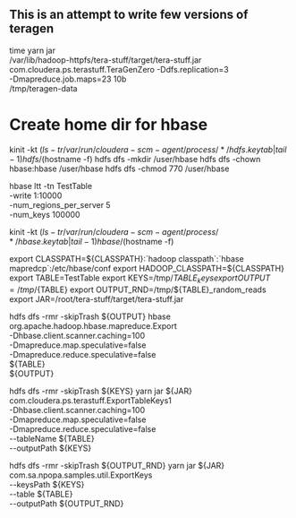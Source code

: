 ## This is an attempt to write few versions of teragen


time yarn jar \
/var/lib/hadoop-httpfs/tera-stuff/target/tera-stuff.jar \
com.cloudera.ps.terastuff.TeraGenZero -Ddfs.replication=3 \
-Dmapreduce.job.maps=23 10b \
/tmp/teragen-data


# Create home dir for hbase
kinit -kt $(ls -tr /var/run/cloudera-scm-agent/process/*/hdfs.keytab|tail -1) hdfs/$(hostname -f)
hdfs dfs -mkdir /user/hbase
hdfs dfs -chown hbase:hbase /user/hbase
hdfs dfs -chmod 770 /user/hbase

hbase ltt -tn TestTable \
          -write 1:10000 \
          -num_regions_per_server 5\
          -num_keys 100000

kinit -kt $(ls -tr /var/run/cloudera-scm-agent/process/*/hbase.keytab|tail -1) hbase/$(hostname -f)          

export CLASSPATH=${CLASSPATH}:`hadoop classpath`:`hbase mapredcp`:/etc/hbase/conf
export HADOOP_CLASSPATH=${CLASSPATH}
export TABLE=TestTable
export KEYS=/tmp/${TABLE}_keys
export OUTPUT=/tmp/${TABLE}
export OUTPUT_RND=/tmp/${TABLE}_random_reads
export JAR=/root/tera-stuff/target/tera-stuff.jar

hdfs dfs -rmr -skipTrash ${OUTPUT}
hbase org.apache.hadoop.hbase.mapreduce.Export \
   -Dhbase.client.scanner.caching=100 \
   -Dmapreduce.map.speculative=false \
   -Dmapreduce.reduce.speculative=false \
   ${TABLE} \
   ${OUTPUT}

hdfs dfs -rmr -skipTrash ${KEYS}
yarn jar ${JAR} \
   com.cloudera.ps.terastuff.ExportTableKeys1 \
   -Dhbase.client.scanner.caching=100 \
   -Dmapreduce.map.speculative=false \
   -Dmapreduce.reduce.speculative=false \
    --tableName ${TABLE} \
    --outputPath ${KEYS}   

hdfs dfs -rmr -skipTrash ${OUTPUT_RND}
yarn jar ${JAR} \
   com.sa.npopa.samples.util.ExportKeys \
   --keysPath ${KEYS} \
   --table ${TABLE} \
   --outputPath ${OUTPUT_RND} 

   